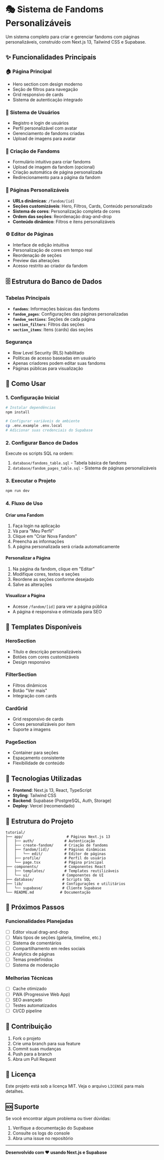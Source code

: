 # 🎭 Sistema de Fandoms Personalizáveis

Um sistema completo para criar e gerenciar fandoms com páginas personalizáveis, construído com Next.js 13, Tailwind CSS e Supabase.

## ✨ Funcionalidades Principais

### 🏠 **Página Principal**
- Hero section com design moderno
- Seção de filtros para navegação
- Grid responsivo de cards
- Sistema de autenticação integrado

### 👤 **Sistema de Usuários**
- Registro e login de usuários
- Perfil personalizável com avatar
- Gerenciamento de fandoms criadas
- Upload de imagens para avatar

### 🎨 **Criação de Fandoms**
- Formulário intuitivo para criar fandoms
- Upload de imagem da fandom (opcional)
- Criação automática de página personalizada
- Redirecionamento para a página da fandom

### 🌟 **Páginas Personalizáveis**
- **URLs dinâmicas**: `/fandom/[id]`
- **Seções customizáveis**: Hero, Filtros, Cards, Conteúdo personalizado
- **Sistema de cores**: Personalização completa de cores
- **Ordem das seções**: Reordenação drag-and-drop
- **Conteúdo dinâmico**: Filtros e itens personalizáveis

### ⚙️ **Editor de Páginas**
- Interface de edição intuitiva
- Personalização de cores em tempo real
- Reordenação de seções
- Preview das alterações
- Acesso restrito ao criador da fandom

## 🗄️ Estrutura do Banco de Dados

### Tabelas Principais
- **`fandoms`**: Informações básicas das fandoms
- **`fandom_pages`**: Configurações das páginas personalizadas
- **`fandom_sections`**: Seções de cada página
- **`section_filters`**: Filtros das seções
- **`section_items`**: Itens (cards) das seções

### Segurança
- Row Level Security (RLS) habilitado
- Políticas de acesso baseadas em usuário
- Apenas criadores podem editar suas fandoms
- Páginas públicas para visualização

## 🚀 Como Usar

### 1. **Configuração Inicial**
```bash
# Instalar dependências
npm install

# Configurar variáveis de ambiente
cp .env.example .env.local
# Adicionar suas credenciais do Supabase
```

### 2. **Configurar Banco de Dados**
Execute os scripts SQL na ordem:
1. `database/fandoms_table.sql` - Tabela básica de fandoms
2. `database/fandom_pages_table.sql` - Sistema de páginas personalizáveis

### 3. **Executar o Projeto**
```bash
npm run dev
```

### 4. **Fluxo de Uso**

#### **Criar uma Fandom**
1. Faça login na aplicação
2. Vá para "Meu Perfil"
3. Clique em "Criar Nova Fandom"
4. Preencha as informações
5. A página personalizada será criada automaticamente

#### **Personalizar a Página**
1. Na página da fandom, clique em "Editar"
2. Modifique cores, textos e seções
3. Reordene as seções conforme desejado
4. Salve as alterações

#### **Visualizar a Página**
- Acesse `/fandom/[id]` para ver a página pública
- A página é responsiva e otimizada para SEO

## 🎨 Templates Disponíveis

### **HeroSection**
- Título e descrição personalizáveis
- Botões com cores customizáveis
- Design responsivo

### **FilterSection**
- Filtros dinâmicos
- Botão "Ver mais"
- Integração com cards

### **CardGrid**
- Grid responsivo de cards
- Cores personalizáveis por item
- Suporte a imagens

### **PageSection**
- Container para seções
- Espaçamento consistente
- Flexibilidade de conteúdo

## 🔧 Tecnologias Utilizadas

- **Frontend**: Next.js 13, React, TypeScript
- **Styling**: Tailwind CSS
- **Backend**: Supabase (PostgreSQL, Auth, Storage)
- **Deploy**: Vercel (recomendado)

## 📁 Estrutura do Projeto

```
tutorial/
├── app/                    # Páginas Next.js 13
│   ├── auth/              # Autenticação
│   ├── create-fandom/     # Criação de fandoms
│   ├── fandom/[id]/       # Páginas dinâmicas
│   │   └── edit/          # Editor de páginas
│   ├── profile/           # Perfil do usuário
│   └── page.tsx           # Página principal
├── components/            # Componentes React
│   ├── templates/         # Templates reutilizáveis
│   └── ui/               # Componentes de UI
├── database/             # Scripts SQL
├── lib/                  # Configurações e utilitários
│   └── supabase/         # Cliente Supabase
└── README.md            # Documentação
```

## 🎯 Próximos Passos

### Funcionalidades Planejadas
- [ ] Editor visual drag-and-drop
- [ ] Mais tipos de seções (galeria, timeline, etc.)
- [ ] Sistema de comentários
- [ ] Compartilhamento em redes sociais
- [ ] Analytics de páginas
- [ ] Temas predefinidos
- [ ] Sistema de moderação

### Melhorias Técnicas
- [ ] Cache otimizado
- [ ] PWA (Progressive Web App)
- [ ] SEO avançado
- [ ] Testes automatizados
- [ ] CI/CD pipeline

## 🤝 Contribuição

1. Fork o projeto
2. Crie uma branch para sua feature
3. Commit suas mudanças
4. Push para a branch
5. Abra um Pull Request

## 📄 Licença

Este projeto está sob a licença MIT. Veja o arquivo `LICENSE` para mais detalhes.

## 🆘 Suporte

Se você encontrar algum problema ou tiver dúvidas:

1. Verifique a documentação do Supabase
2. Consulte os logs do console
3. Abra uma issue no repositório

---

**Desenvolvido com ❤️ usando Next.js e Supabase**
